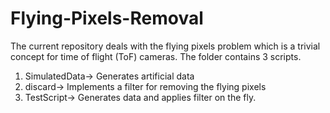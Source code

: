 # Flying-Pixels-Removal

The current repository deals with the flying pixels problem which is a trivial concept for time of flight (ToF) cameras. 
The folder contains 3 scripts.
1) SimulatedData-> Generates artificial data
2) discard-> Implements a filter for removing the flying pixels
3) TestScript-> Generates data and applies filter on the fly. 
